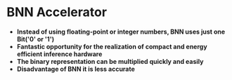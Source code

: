 # BNN Accelerator
* **Instead of using floating-point or integer numbers, BNN uses just one Bit('0' or '1')**
* **Fantastic opportunity for the realization of compact and energy efficient inference hardware**
* **The binary representation can be multiplied quickly and easily**
* **Disadvantage of BNN  it is less accurate**
